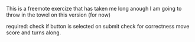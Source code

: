This is a freemote exercize that has taken me long anough
I am going to throw in the towel on this version (for now)

required:
check if button is selected on submit
check for correctness
move score and  turns along.